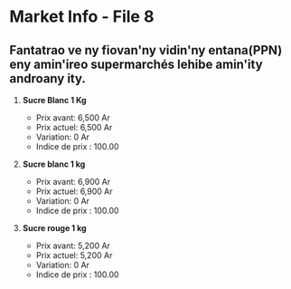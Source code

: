 # Market Info - File 8

## Fantatrao ve ny fiovan'ny vidin'ny entana(PPN) eny amin'ireo supermarchés lehibe amin'ity androany ity.

1. **Sucre Blanc 1 Kg**
   - Prix avant: 6,500 Ar
   - Prix actuel: 6,500 Ar
   - Variation: 0 Ar
   - Indice de prix : 100.00

2. **Sucre blanc 1 kg**
   - Prix avant: 6,900 Ar
   - Prix actuel: 6,900 Ar
   - Variation: 0 Ar
   - Indice de prix : 100.00

3. **Sucre rouge 1 kg**
   - Prix avant: 5,200 Ar
   - Prix actuel: 5,200 Ar
   - Variation: 0 Ar
   - Indice de prix : 100.00

